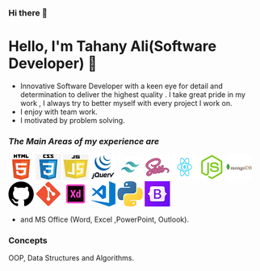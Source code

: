 ### Hi there 👋

# Hello, I'm Tahany Ali(Software Developer) 🔭

* Innovative Software Developer with a keen eye for detail and determination to deliver the highest quality . I take great pride in my work , I always try to better myself with every project I work on.
* I enjoy with team work.
* I motivated by problem solving.

### **_The Main Areas of my experience are_**

![HTML5](./img/HTML5.png)
![Css](./img/css3.png)
![javascript](./img/js.jpg)
![jquery](./img/jquery.png)
![tailwindcss](./img/tailwind.png)
![sass](./img/sass.png)
![reactJs](./img/react.png)
![nodejs](./img/node.png)
![mongodb](./img/mongodb.png)
![github](./img/github.png)
![git](./img/git.png)
![adobeXD](./img/xd.png)
![VScode](./img/vs.png)
![python](./img/python.png)
![bootstrap](./img/bootstrap.png)

* and MS Office (Word, Excel ,PowerPoint, Outlook).

### **Concepts**

OOP, Data Structures and Algorithms.

<!--
**tahany777/tahany777** is a ✨ _special_ ✨ repository because its `README.md` (this file) appears on your GitHub profile.

Here are some ideas to get you started:

- 🔭 I’m currently working on ...
- 🌱 I’m currently learning ...
- 👯 I’m looking to collaborate on ...
- 🤔 I’m looking for help with ...
- 💬 Ask me about ...
- 📫 How to reach me: ...
- 😄 Pronouns: ...
- ⚡ Fun fact: ...
-->
